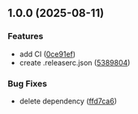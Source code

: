 ## 1.0.0 (2025-08-11)

### Features

* add CI ([0ce91ef](https://github.com/mpekhota/semantic-release/commit/0ce91efa1b552059c08cb61516d20cdcbc1b1e47))
* create .releaserc.json ([5389804](https://github.com/mpekhota/semantic-release/commit/5389804b88f201bc8ed9c7be72a6ff2929597b2a))

### Bug Fixes

* delete dependency ([ffd7ca6](https://github.com/mpekhota/semantic-release/commit/ffd7ca6ef7c080184a11b5fae6be690399c8fc77))
